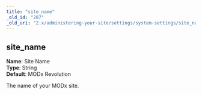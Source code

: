 ```yaml
---
title: "site_name"
_old_id: "287"
_old_uri: "2.x/administering-your-site/settings/system-settings/site_name"
---
```


site\_name
----------

**Name**: Site Name   
**Type**: String   
**Default**: MODx Revolution

The name of your MODx site.